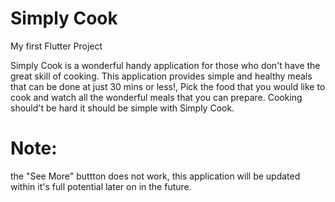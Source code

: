 # Simply Cook

My first Flutter Project

Simply Cook is a wonderful handy application for those who don't have the great skill of cooking. This application provides simple and healthy meals that can be done at just 30 mins or less!, Pick the food that you would like to cook and watch all the wonderful meals that you can prepare. Cooking should't be hard it should be simple with Simply Cook.







# Note:
the "See More" buttton does not work, this application will be updated within it's full potential later on in the future. 
